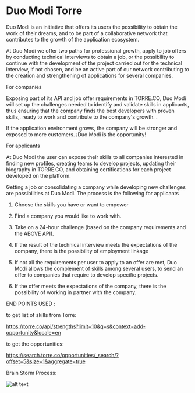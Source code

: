 # Duo Modi Torre

Duo Modi is an initiative that offers its users the possibility to obtain the work of their dreams, and to be part of a collaborative network that contributes to the growth of the application ecosystem.

At Duo Modi we offer two paths for professional growth, apply to job offers by conducting technical interviews to obtain a job, or the possibility to continue with the development of the project carried out for the technical interview, if not chosen, and be an active part of our network contributing to the creation and strengthening of applications for several companies.

For companies

Exposing part of its API and job offer requirements  in TORRE.CO,  Duo Modi will set up the  challenges  needed to identify and validate skills in applicants, thus ensuring that the company finds the best developers with proven skills,, ready to work and contribute to the company's growth. .

If the application environment grows, the company will be stronger and exposed to more customers. ¡Duo Modi is the opportunity!


For applicants

At Duo Modi the user can expose their skills to all companies interested in finding new profiles, creating teams to develop projects, updating their biography in TORRE.CO, and obtaining certifications for each project developed on the platform.

Getting a job or consolidating a company while developing new challenges are possibilities at Duo Modi. The process is the following for applicants

1. Choose the skills you have or want to empower

2. Find a company you would like to work with.

3. Take on a 24-hour challenge (based on the company requirements and the ABOVE API).

4. If the result of the technical interview meets the expectations of the company, there is the possibility of employment linkage

5. If not all the requirements per user to apply to an offer are met, Duo Modi allows the complement of skills among several users, to send an offer to companies that require to develop specific projects.

6. If the offer meets the expectations of the company, there is the possibility of working in partner with the company.


END POINTS USED :

to get list of skills from Torre: 

https://torre.co/api/strengths?limit=10&q=s&context=add-opportunity&locale=en

to get the opportunities: 

https://search.torre.co/opportunities/_search/?offset=5&size=1&aggregate=true


Brain Storm Process: 

![alt text](https://github.com/Nanfe05/duomodi_torre/BrainStorming.jpeg?raw=true)